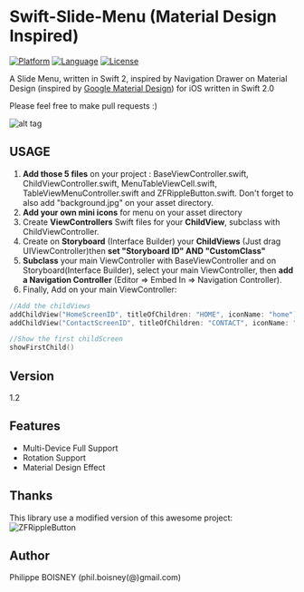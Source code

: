 # Swift-Slide-Menu (Material Design Inspired)
[![Platform](http://img.shields.io/badge/platform-ios-blue.svg?style=flat
)](https://developer.apple.com/iphone/index.action)
[![Language](http://img.shields.io/badge/language-swift-brightgreen.svg?style=flat
)](https://developer.apple.com/swift)
[![License](http://img.shields.io/badge/license-MIT-lightgrey.svg?style=flat
)](http://mit-license.org)

A Slide Menu, written in Swift 2, inspired by Navigation Drawer on Material Design (inspired by [Google Material Design](https://www.google.com/design/spec/patterns/navigation-drawer.html)) for iOS written in Swift 2.0

Please feel free to make pull requests :)

![alt tag](https://github.com/PhilippeBoisney/Swift-Slide-Menu/raw/master/SlideMenu.gif)

## USAGE
1. **Add those 5 files** on your project : BaseViewController.swift, ChildViewController.swift, MenuTableViewCell.swift, TableViewMenuController.swift and ZFRippleButton.swift. Don't forget to also add "background.jpg" on your asset directory.
2. **Add your own mini icons** for menu on your asset directory
3. Create **ViewControllers** Swift files for your **ChildView**, subclass with ChildViewController.
4. Create on **Storyboard** (Interface Builder) your **ChildViews** (Just drag UIViewController)then **set "Storyboard ID" AND "CustomClass"**
5. **Subclass** your main ViewController with BaseViewController and on Storyboard(Interface Builder), select your main ViewController, then **add a Navigation Controller** (Editor => Embed In => Navigation Controller).
6. Finally, Add on your main ViewController:
```swift
//Add the childViews
addChildView("HomeScreenID", titleOfChildren: "HOME", iconName: "home")
addChildView("ContactScreenID", titleOfChildren: "CONTACT", iconName: "contact")

//Show the first childScreen
showFirstChild()
```


## Version
1.2

## Features

- Multi-Device Full Support
- Rotation Support
- Material Design Effect

## Thanks
This library use a modified version of this awesome project: ![ZFRippleButton](https://github.com/zoonooz/ZFRippleButton)

## Author

Philippe BOISNEY (phil.boisney(@)gmail.com)
